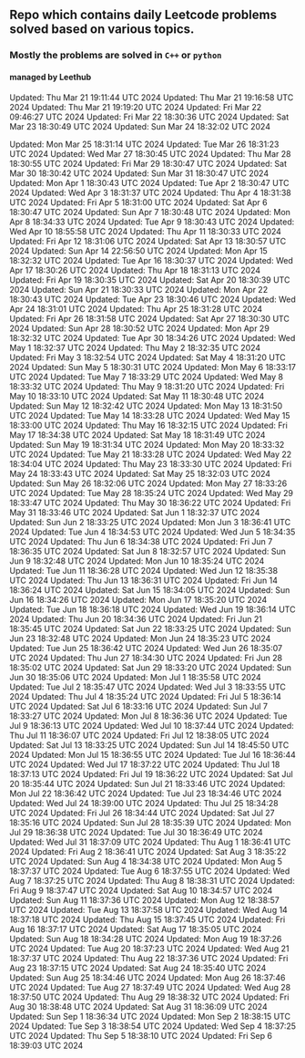 ## Repo which contains daily Leetcode problems solved based on various topics.

### Mostly the problems are solved in `C++` or `python`

#### managed by Leethub
Updated: Thu Mar 21 19:11:44 UTC 2024
Updated: Thu Mar 21 19:16:58 UTC 2024
Updated: Thu Mar 21 19:19:20 UTC 2024
Updated: Fri Mar 22 09:46:27 UTC 2024
Updated: Fri Mar 22 18:30:36 UTC 2024
Updated: Sat Mar 23 18:30:49 UTC 2024
Updated: Sun Mar 24 18:32:02 UTC 2024

Updated: Mon Mar 25 18:31:14 UTC 2024
Updated: Tue Mar 26 18:31:23 UTC 2024
Updated: Wed Mar 27 18:30:45 UTC 2024
Updated: Thu Mar 28 18:30:55 UTC 2024
Updated: Fri Mar 29 18:30:47 UTC 2024
Updated: Sat Mar 30 18:30:42 UTC 2024
Updated: Sun Mar 31 18:30:47 UTC 2024
Updated: Mon Apr  1 18:30:43 UTC 2024
Updated: Tue Apr  2 18:30:47 UTC 2024
Updated: Wed Apr  3 18:31:37 UTC 2024
Updated: Thu Apr  4 18:31:38 UTC 2024
Updated: Fri Apr  5 18:31:00 UTC 2024
Updated: Sat Apr  6 18:30:47 UTC 2024
Updated: Sun Apr  7 18:30:48 UTC 2024
Updated: Mon Apr  8 18:34:33 UTC 2024
Updated: Tue Apr  9 18:30:43 UTC 2024
Updated: Wed Apr 10 18:55:58 UTC 2024
Updated: Thu Apr 11 18:30:33 UTC 2024
Updated: Fri Apr 12 18:31:06 UTC 2024
Updated: Sat Apr 13 18:30:57 UTC 2024
Updated: Sun Apr 14 22:56:50 UTC 2024
Updated: Mon Apr 15 18:32:32 UTC 2024
Updated: Tue Apr 16 18:30:37 UTC 2024
Updated: Wed Apr 17 18:30:26 UTC 2024
Updated: Thu Apr 18 18:31:13 UTC 2024
Updated: Fri Apr 19 18:30:35 UTC 2024
Updated: Sat Apr 20 18:30:39 UTC 2024
Updated: Sun Apr 21 18:30:33 UTC 2024
Updated: Mon Apr 22 18:30:43 UTC 2024
Updated: Tue Apr 23 18:30:46 UTC 2024
Updated: Wed Apr 24 18:31:01 UTC 2024
Updated: Thu Apr 25 18:31:28 UTC 2024
Updated: Fri Apr 26 18:31:58 UTC 2024
Updated: Sat Apr 27 18:30:30 UTC 2024
Updated: Sun Apr 28 18:30:52 UTC 2024
Updated: Mon Apr 29 18:32:32 UTC 2024
Updated: Tue Apr 30 18:34:26 UTC 2024
Updated: Wed May  1 18:32:37 UTC 2024
Updated: Thu May  2 18:32:35 UTC 2024
Updated: Fri May  3 18:32:54 UTC 2024
Updated: Sat May  4 18:31:20 UTC 2024
Updated: Sun May  5 18:30:31 UTC 2024
Updated: Mon May  6 18:33:17 UTC 2024
Updated: Tue May  7 18:33:29 UTC 2024
Updated: Wed May  8 18:33:32 UTC 2024
Updated: Thu May  9 18:31:20 UTC 2024
Updated: Fri May 10 18:33:10 UTC 2024
Updated: Sat May 11 18:30:48 UTC 2024
Updated: Sun May 12 18:32:42 UTC 2024
Updated: Mon May 13 18:31:50 UTC 2024
Updated: Tue May 14 18:33:28 UTC 2024
Updated: Wed May 15 18:33:00 UTC 2024
Updated: Thu May 16 18:32:15 UTC 2024
Updated: Fri May 17 18:34:38 UTC 2024
Updated: Sat May 18 18:31:49 UTC 2024
Updated: Sun May 19 18:31:34 UTC 2024
Updated: Mon May 20 18:33:32 UTC 2024
Updated: Tue May 21 18:33:28 UTC 2024
Updated: Wed May 22 18:34:04 UTC 2024
Updated: Thu May 23 18:33:30 UTC 2024
Updated: Fri May 24 18:33:43 UTC 2024
Updated: Sat May 25 18:32:03 UTC 2024
Updated: Sun May 26 18:32:06 UTC 2024
Updated: Mon May 27 18:33:26 UTC 2024
Updated: Tue May 28 18:35:24 UTC 2024
Updated: Wed May 29 18:33:47 UTC 2024
Updated: Thu May 30 18:36:22 UTC 2024
Updated: Fri May 31 18:33:46 UTC 2024
Updated: Sat Jun  1 18:32:37 UTC 2024
Updated: Sun Jun  2 18:33:25 UTC 2024
Updated: Mon Jun  3 18:36:41 UTC 2024
Updated: Tue Jun  4 18:34:53 UTC 2024
Updated: Wed Jun  5 18:34:35 UTC 2024
Updated: Thu Jun  6 18:34:38 UTC 2024
Updated: Fri Jun  7 18:36:35 UTC 2024
Updated: Sat Jun  8 18:32:57 UTC 2024
Updated: Sun Jun  9 18:32:48 UTC 2024
Updated: Mon Jun 10 18:35:24 UTC 2024
Updated: Tue Jun 11 18:36:28 UTC 2024
Updated: Wed Jun 12 18:35:38 UTC 2024
Updated: Thu Jun 13 18:36:31 UTC 2024
Updated: Fri Jun 14 18:36:24 UTC 2024
Updated: Sat Jun 15 18:34:05 UTC 2024
Updated: Sun Jun 16 18:34:26 UTC 2024
Updated: Mon Jun 17 18:35:20 UTC 2024
Updated: Tue Jun 18 18:36:18 UTC 2024
Updated: Wed Jun 19 18:36:14 UTC 2024
Updated: Thu Jun 20 18:34:36 UTC 2024
Updated: Fri Jun 21 18:35:45 UTC 2024
Updated: Sat Jun 22 18:33:25 UTC 2024
Updated: Sun Jun 23 18:32:48 UTC 2024
Updated: Mon Jun 24 18:35:23 UTC 2024
Updated: Tue Jun 25 18:36:42 UTC 2024
Updated: Wed Jun 26 18:35:07 UTC 2024
Updated: Thu Jun 27 18:34:30 UTC 2024
Updated: Fri Jun 28 18:35:02 UTC 2024
Updated: Sat Jun 29 18:33:20 UTC 2024
Updated: Sun Jun 30 18:35:06 UTC 2024
Updated: Mon Jul  1 18:35:58 UTC 2024
Updated: Tue Jul  2 18:35:47 UTC 2024
Updated: Wed Jul  3 18:33:55 UTC 2024
Updated: Thu Jul  4 18:35:24 UTC 2024
Updated: Fri Jul  5 18:36:14 UTC 2024
Updated: Sat Jul  6 18:33:16 UTC 2024
Updated: Sun Jul  7 18:33:27 UTC 2024
Updated: Mon Jul  8 18:36:36 UTC 2024
Updated: Tue Jul  9 18:36:13 UTC 2024
Updated: Wed Jul 10 18:37:44 UTC 2024
Updated: Thu Jul 11 18:36:07 UTC 2024
Updated: Fri Jul 12 18:38:05 UTC 2024
Updated: Sat Jul 13 18:33:25 UTC 2024
Updated: Sun Jul 14 18:45:50 UTC 2024
Updated: Mon Jul 15 18:36:55 UTC 2024
Updated: Tue Jul 16 18:36:44 UTC 2024
Updated: Wed Jul 17 18:37:22 UTC 2024
Updated: Thu Jul 18 18:37:13 UTC 2024
Updated: Fri Jul 19 18:36:22 UTC 2024
Updated: Sat Jul 20 18:35:44 UTC 2024
Updated: Sun Jul 21 18:33:46 UTC 2024
Updated: Mon Jul 22 18:36:42 UTC 2024
Updated: Tue Jul 23 18:34:46 UTC 2024
Updated: Wed Jul 24 18:39:00 UTC 2024
Updated: Thu Jul 25 18:34:28 UTC 2024
Updated: Fri Jul 26 18:34:44 UTC 2024
Updated: Sat Jul 27 18:35:16 UTC 2024
Updated: Sun Jul 28 18:35:39 UTC 2024
Updated: Mon Jul 29 18:36:38 UTC 2024
Updated: Tue Jul 30 18:36:49 UTC 2024
Updated: Wed Jul 31 18:37:09 UTC 2024
Updated: Thu Aug  1 18:36:41 UTC 2024
Updated: Fri Aug  2 18:36:41 UTC 2024
Updated: Sat Aug  3 18:35:22 UTC 2024
Updated: Sun Aug  4 18:34:38 UTC 2024
Updated: Mon Aug  5 18:37:37 UTC 2024
Updated: Tue Aug  6 18:37:55 UTC 2024
Updated: Wed Aug  7 18:37:25 UTC 2024
Updated: Thu Aug  8 18:38:31 UTC 2024
Updated: Fri Aug  9 18:37:47 UTC 2024
Updated: Sat Aug 10 18:34:57 UTC 2024
Updated: Sun Aug 11 18:37:36 UTC 2024
Updated: Mon Aug 12 18:38:57 UTC 2024
Updated: Tue Aug 13 18:37:58 UTC 2024
Updated: Wed Aug 14 18:37:18 UTC 2024
Updated: Thu Aug 15 18:37:45 UTC 2024
Updated: Fri Aug 16 18:37:17 UTC 2024
Updated: Sat Aug 17 18:35:05 UTC 2024
Updated: Sun Aug 18 18:34:28 UTC 2024
Updated: Mon Aug 19 18:37:26 UTC 2024
Updated: Tue Aug 20 18:37:23 UTC 2024
Updated: Wed Aug 21 18:37:37 UTC 2024
Updated: Thu Aug 22 18:37:36 UTC 2024
Updated: Fri Aug 23 18:37:15 UTC 2024
Updated: Sat Aug 24 18:35:40 UTC 2024
Updated: Sun Aug 25 18:34:46 UTC 2024
Updated: Mon Aug 26 18:37:46 UTC 2024
Updated: Tue Aug 27 18:37:49 UTC 2024
Updated: Wed Aug 28 18:37:50 UTC 2024
Updated: Thu Aug 29 18:38:32 UTC 2024
Updated: Fri Aug 30 18:38:48 UTC 2024
Updated: Sat Aug 31 18:36:09 UTC 2024
Updated: Sun Sep  1 18:36:34 UTC 2024
Updated: Mon Sep  2 18:38:15 UTC 2024
Updated: Tue Sep  3 18:38:54 UTC 2024
Updated: Wed Sep  4 18:37:25 UTC 2024
Updated: Thu Sep  5 18:38:10 UTC 2024
Updated: Fri Sep  6 18:39:03 UTC 2024
